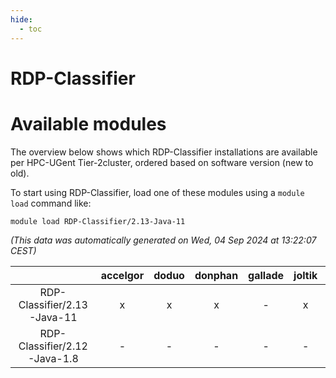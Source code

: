 ```yaml
---
hide:
  - toc
---
```


RDP-Classifier
==============

# Available modules


The overview below shows which RDP-Classifier installations are available per HPC-UGent Tier-2cluster, ordered based on software version (new to old).

To start using RDP-Classifier, load one of these modules using a `module load` command like:

```shell
module load RDP-Classifier/2.13-Java-11
```

*(This data was automatically generated on Wed, 04 Sep 2024 at 13:22:07 CEST)*  

| |accelgor|doduo|donphan|gallade|joltik|shinx|skitty|
| :---: | :---: | :---: | :---: | :---: | :---: | :---: | :---: |
|RDP-Classifier/2.13-Java-11|x|x|x|-|x|-|x|
|RDP-Classifier/2.12-Java-1.8|-|-|-|-|-|-|x|
